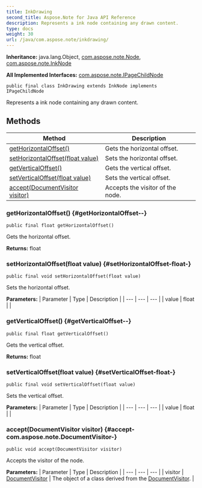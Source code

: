 ```yaml
---
title: InkDrawing
second_title: Aspose.Note for Java API Reference
description: Represents a ink node containing any drawn content.
type: docs
weight: 30
url: /java/com.aspose.note/inkdrawing/
---
```


**Inheritance:**
java.lang.Object, [com.aspose.note.Node](../../com.aspose.note/node), [com.aspose.note.InkNode](../../com.aspose.note/inknode)

**All Implemented Interfaces:**
[com.aspose.note.IPageChildNode](../../com.aspose.note/ipagechildnode)
```
public final class InkDrawing extends InkNode implements IPageChildNode
```

Represents a ink node containing any drawn content.
## Methods

| Method | Description |
| --- | --- |
| [getHorizontalOffset()](#getHorizontalOffset--) | Gets the horizontal offset. |
| [setHorizontalOffset(float value)](#setHorizontalOffset-float-) | Sets the horizontal offset. |
| [getVerticalOffset()](#getVerticalOffset--) | Gets the vertical offset. |
| [setVerticalOffset(float value)](#setVerticalOffset-float-) | Sets the vertical offset. |
| [accept(DocumentVisitor visitor)](#accept-com.aspose.note.DocumentVisitor-) | Accepts the visitor of the node. |
### getHorizontalOffset() {#getHorizontalOffset--}
```
public final float getHorizontalOffset()
```


Gets the horizontal offset.

**Returns:**
float
### setHorizontalOffset(float value) {#setHorizontalOffset-float-}
```
public final void setHorizontalOffset(float value)
```


Sets the horizontal offset.

**Parameters:**
| Parameter | Type | Description |
| --- | --- | --- |
| value | float |  |

### getVerticalOffset() {#getVerticalOffset--}
```
public final float getVerticalOffset()
```


Gets the vertical offset.

**Returns:**
float
### setVerticalOffset(float value) {#setVerticalOffset-float-}
```
public final void setVerticalOffset(float value)
```


Sets the vertical offset.

**Parameters:**
| Parameter | Type | Description |
| --- | --- | --- |
| value | float |  |

### accept(DocumentVisitor visitor) {#accept-com.aspose.note.DocumentVisitor-}
```
public void accept(DocumentVisitor visitor)
```


Accepts the visitor of the node.

**Parameters:**
| Parameter | Type | Description |
| --- | --- | --- |
| visitor | [DocumentVisitor](../../com.aspose.note/documentvisitor) | The object of a class derived from the [DocumentVisitor](../../com.aspose.note/documentvisitor). |


